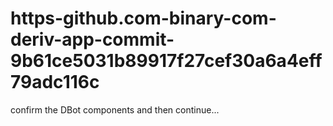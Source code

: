 # https-github.com-binary-com-deriv-app-commit-9b61ce5031b89917f27cef30a6a4eff79adc116c
confirm the DBot components and then continue...
